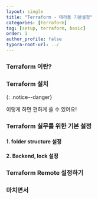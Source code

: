 ```yaml
---
layout: single
title: "Terraform - 테라폼 기본설정"
categories: [terraform]
tag: [setup, terraform, basic]
order: 1
author_profile: false
typora-root-url: ../
---
```


### Terraform 이란?

### Terraform 설치

{: .notice--danger}

이렇게 하면 편하게 쓸 수 있어요!

### Terraform 실무를 위한 기본 설정

#### 1. folder structure 설정

#### 2. Backend, lock 설정

### Terraform Remote 설정하기

### 마치면서
